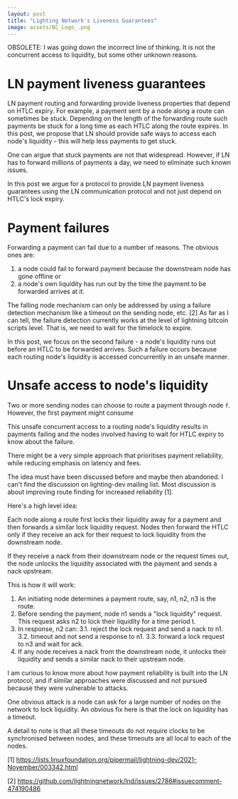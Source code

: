```yaml
---
layout: post
title: "Lighting Network's Liveness Guarantees"
image: assets/BC_Logo_.png
---
```


OBSOLETE: I was going down the incorrect line of thinking. It is not
the concurrent access to liquidity, but some other unknown reasons.

# LN payment liveness guarantees

LN payment routing and forwarding provide liveness properties that
depend on HTLC expiry. For example, a payment sent by a node along a
route can sometimes be stuck. Depending on the length of the
forwarding route such payments be stuck for a long time as each HTLC
along the route expires. In this post, we propose that LN should
provide safe ways to access each node's liquidity - this will help
less payments to get stuck.

One can argue that stuck payments are not that widespread. However, if
LN has to forward millions of payments a day, we need to eliminate
such known issues.

In this post we argue for a protocol to provide LN payment liveness
guarantees using the LN communication protocol and not just depend on
HTLC's lock expiry.

# Payment failures

Forwarding a payment can fail due to a number of reasons. The obvious
ones are:

1. a node could fail to forward payment because the downstream node
has gone offline or
2. a node's own liquidity has run out by the time the payment to be
forwarded arrives at it.

The falling node mechanism can only be addressed by using a failure
detection mechanism like a timeout on the sending node, etc. [2] As
far as I can tell, the failure detection currently works at the level
of lightning bitcoin scripts level. That is, we need to wait for the
timelock to expire.

In this post, we focus on the second failure - a node's liquidity runs
out before an HTLC to be forwarded arrives. Such a failure occurs
because each routing node's liquidity is accessed concurrently in an
unsafe manner.

# Unsafe access to node's liquidity

Two or more sending nodes can choose to route a payment through node
`f`. However, the first payment might consume 

This unsafe concurrent access to a routing node's liquidity results in
payments failing and the nodes involved having to wait for HTLC expiry
to know about the failure.

There might be a very simple approach that prioritises payment
reliability, while reducing emphasis on latency and fees.

The idea must have been discussed before and maybe then abandoned. I
can't find the discussion on lighting-dev mailing list. Most
discussion is about improving route finding for increased reliability
[1].

Here's a high level idea:

Each node along a route first locks their liquidity away for a payment
and then forwards a similar lock liquidity request. Nodes then forward
the HTLC only if they receive an ack for their request to lock
liquidity from the downstream node.

If they receive a nack from their downstream node or the request times
out, the node unlocks the liquidity associated with the payment and
sends a nack upstream.

This is how it will work:

1. An initiating node determines a payment route, say, n1, n2, n3 is the route.
2. Before sending the payment, node n1 sends a "lock liquidity"
   request. This request asks n2 to lock their liquidity for a time
   period t.
3. In response, n2 can:
   3.1. reject the lock request and send a nack to n1.
   3.2. timeout and not send a response to n1.
   3.3. forward a lock request to n3 and wait for ack.
4. If any node receives a nack from the downstream node, it unlocks
   their liquidity and sends a similar nack to their upstream node.

I am curious to know more about how payment reliability is built into
the LN protocol, and if similar approaches were discussed and not
pursued because they were vulnerable to attacks.

One obvious attack is a node can ask for a large number of nodes on
the network to lock liquidity. An obvious fix here is that the lock on
liquidity has a timeout.

A detail to note is that all these timeouts do not require clocks to
be synchronised between nodes, and these timeouts are all local to
each of the nodes.


[1] https://lists.linuxfoundation.org/pipermail/lightning-dev/2021-November/003342.html

[2] https://github.com/lightningnetwork/lnd/issues/2786#issuecomment-474190486
